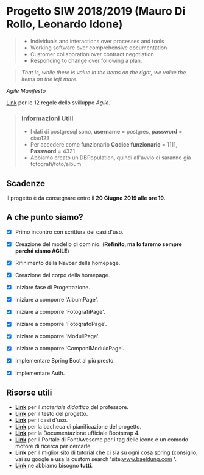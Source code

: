 # Progetto SIW 2018/2019 (Mauro Di Rollo, Leonardo Idone)

> * Individuals and interactions over processes and tools
> * Working software over comprehensive documentation
> * Customer collaboration over contract negotiation
> * Responding to change over following a plan.

> *That is, while there is value in the items on
the right, we value the items on the left more.*

*Agile Manifesto*

[Link](https://agilemanifesto.org/principles.html) per le 12 regole dello svilluppo *Agile*.

> ### Informazioni Utili
> * I dati di postgresql sono, **username** = postgres, **password** = ciao123
> * Per accedere come funzionario **Codice funzionario** = 1111, **Password** = 4321
> * Abbiamo creato un DBPopulation, quindi all'avvio ci saranno già fotografi/foto/album 


## Scadenze
Il progetto è da consegnare entro il **20 Giugno 2019 alle ore 19**.

## A che punto siamo?

- [x] Primo incontro con scrittura dei casi d'uso.
- [x] Creazione del modello di dominio. (**Refinito, ma lo faremo sempre perché siamo AGILE**)
- [x] Rifinimento della Navbar della homepage.
- [x] Creazione del corpo della homepage.
- [x] Iniziare fase di Progettazione.
- [x] Iniziare a comporre 'AlbumPage'. 
- [x] Iniziare a comporre 'FotografiPage'.
- [x] Iniziare a comporre 'FotografoPage'. 
- [x] Iniziare a comporre 'ModuliPage'.
- [x] Iniziare a comporre 'ComponiModuloPage'.
- [x] Implementare Spring Boot al più presto.
- [x] Implementare Auth.


## Risorse utili

* **[Link](https://sites.google.com/site/roma3siweb/materiale-didattico)** per il *materiale didattico* del professore.
* **[Link](https://uniroma3-my.sharepoint.com/:p:/g/personal/pmerialdo_os_uniroma3_it/EWquRO72NQhIkXoXdv0Z2PkBE4swwAwqqLUYSjVex2T-lQ?rtime=k-o01Y_e1kg)** per il testo del progetto.
* **[Link](https://docs.google.com/document/d/1zWzz7bv0yzQxsciJGQ69k-eHZYzNhOUFQj2ZqBs2tws/edit)** per i casi d'uso.
* **[Link](https://trello.com/progettosiw)** per la bacheca di pianificazione del progetto.
* **[Link](https://getbootstrap.com/docs/4.3/getting-started/introduction/)** per la Documentazione ufficiale Bootstrap 4.
* **[Link](https://fontawesome.com/)** per il Portale di FontAwesome per i tag delle icone e un comodo motore di ricerca per cercarle.
* **[Link](https://www.baeldung.com/)** per il miglior sito di tutorial che ci sia su ogni cosa spring (consiglio, vai su google e usa la custom search 'site:www.baeldung.com <quello-che-cerchi>'.
* **[Link](https://stackoverflow.com/)** ne abbiamo bisogno __tutti__.
  



